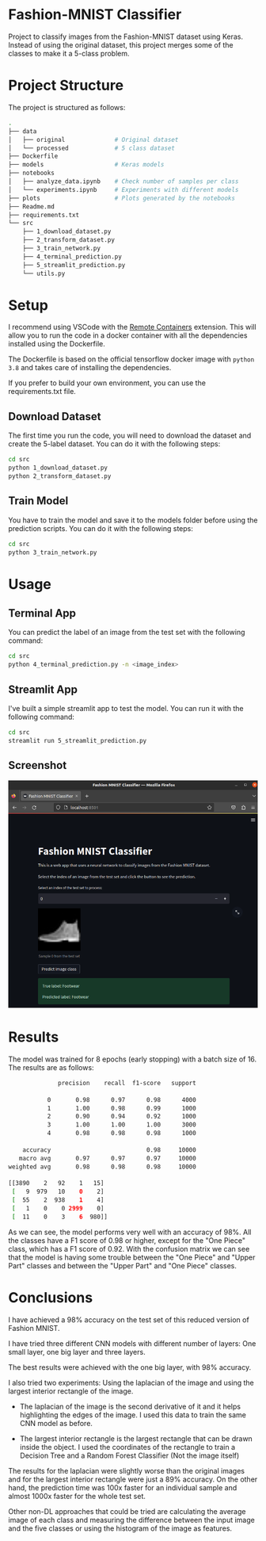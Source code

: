 # Fashion-MNIST Classifier

Project to classify images from the Fashion-MNIST dataset using Keras. Instead of using the original dataset, this project merges some of the classes to make it a 5-class problem.

# Project Structure

The project is structured as follows:

```bash
.
├── data
│   ├── original              # Original dataset
│   └── processed             # 5 class dataset
├── Dockerfile
├── models                    # Keras models
├── notebooks
│   ├── analyze_data.ipynb    # Check number of samples per class
│   └── experiments.ipynb     # Experiments with different models
├── plots                     # Plots generated by the notebooks
├── Readme.md
├── requirements.txt
└── src
    ├── 1_download_dataset.py
    ├── 2_transform_dataset.py
    ├── 3_train_network.py
    ├── 4_terminal_prediction.py
    ├── 5_streamlit_prediction.py
    └── utils.py
```

# Setup

I recommend using VSCode with the [Remote Containers](https://code.visualstudio.com/docs/remote/containers) extension. This will allow you to run the code in a docker container with all the dependencies installed using the Dockerfile.

The Dockerfile is based on the official tensorflow docker image with `python 3.8` and takes care of installing the dependencies.

If you prefer to build your own environment, you can use the requirements.txt file.

## Download Dataset

The first time you run the code, you will need to download the dataset and create the 5-label dataset. You can do it with the following steps:

```bash
cd src
python 1_download_dataset.py
python 2_transform_dataset.py
```

## Train Model

You have to train the model and save it to the models folder before using the prediction scripts. You can do it with the following steps:

```bash
cd src
python 3_train_network.py
```

# Usage

## Terminal App

You can predict the label of an image from the test set with the following command:

```bash
cd src
python 4_terminal_prediction.py -n <image_index>
```

## Streamlit App

I've built a simple streamlit app to test the model. You can run it with the following command:

```bash
cd src
streamlit run 5_streamlit_prediction.py
```

## Screenshot

<img src="streamlit_screenshot.png">


# Results

The model was trained for 8 epochs (early stopping) with a batch size of 16. The results are as follows:

```bash
              precision    recall  f1-score   support

           0       0.98      0.97      0.98      4000
           1       1.00      0.98      0.99      1000
           2       0.90      0.94      0.92      1000
           3       1.00      1.00      1.00      3000
           4       0.98      0.98      0.98      1000

    accuracy                           0.98     10000
   macro avg       0.97      0.97      0.97     10000
weighted avg       0.98      0.98      0.98     10000

[[3890    2   92    1   15]
 [   9  979   10    0    2]
 [  55    2  938    1    4]
 [   1    0    0 2999    0]
 [  11    0    3    6  980]]
 ```

As we can see, the model performs very well with an accuracy of 98%. All the classes have a F1 score of 0.98 or higher, except for the "One Piece" class, which has a F1 score of 0.92. With the confusion matrix we can see that the model is having some trouble between the "One Piece" and "Upper Part" classes and between the "Upper Part" and "One Piece" classes.


# Conclusions

I have achieved a 98% accuracy on the test set of this reduced version of Fashion MNIST.

I have tried three different CNN models with different number of layers: One small layer, one big layer and three layers.

The best results were achieved with the one big layer, with 98% accuracy.

I also tried two experiments: Using the laplacian of the image and using the largest interior rectangle of the image.

- The laplacian of the image is the second derivative of it and it helps highlighting the edges of the image. I used this data to train the same CNN model as before.

- The largest interior rectangle is the largest rectangle that can be drawn inside the object. I used the coordinates of the rectangle to train a Decision Tree and a Random Forest Classifier (Not the image itself) 

The results for the laplacian were slightly worse than the original images and for the largest interior rectangle were just a 89% accuracy. On the other hand, the prediction time was 100x faster for an individual sample and almost 1000x faster for the whole test set.

Other non-DL approaches that could be tried are calculating the average image of each class and measuring the difference between the input image and the five classes or using the histogram of the image as features.